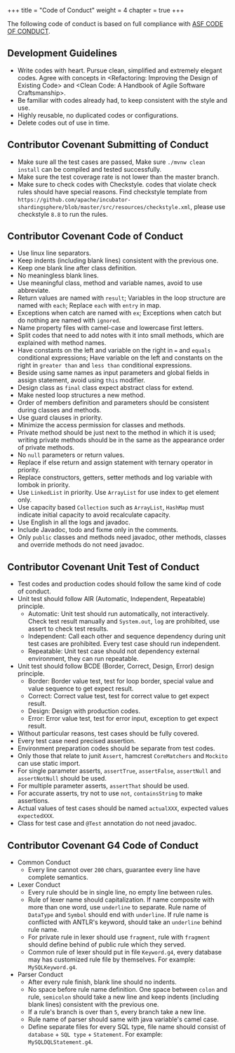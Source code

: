 +++
title = "Code of Conduct" 
weight = 4
chapter = true
+++

The following code of conduct is based on full compliance with [ASF CODE OF CONDUCT](https://www.apache.org/foundation/policies/conduct.html).

## Development Guidelines

 - Write codes with heart. Pursue clean, simplified and extremely elegant codes. Agree with concepts in &lt;Refactoring: Improving the Design of Existing Code&gt; and &lt;Clean Code: A Handbook of Agile Software Craftsmanship&gt;.
 - Be familiar with codes already had, to keep consistent with the style and use.
 - Highly reusable, no duplicated codes or configurations.
 - Delete codes out of use in time.

## Contributor Covenant Submitting of Conduct

 - Make sure all the test cases are passed, Make sure `./mvnw clean install` can be compiled and tested successfully.
 - Make sure the test coverage rate is not lower than the master branch.
 - Make sure to check codes with Checkstyle. codes that violate check rules should have special reasons. Find checkstyle template from `https://github.com/apache/incubator-shardingsphere/blob/master/src/resources/checkstyle.xml`, please use checkstyle `8.8` to run the rules.

## Contributor Covenant Code of Conduct

 - Use linux line separators.
 - Keep indents (including blank lines) consistent with the previous one.
 - Keep one blank line after class definition.
 - No meaningless blank lines.
 - Use meaningful class, method and variable names, avoid to use abbreviate. 
 - Return values are named with `result`; Variables in the loop structure are named with `each`; Replace `each` with `entry` in map.
 - Exceptions when catch are named with `ex`; Exceptions when catch but do nothing are named with `ignored`.
 - Name property files with camel-case and lowercase first letters.
 - Split codes that need to add notes with it into small methods, which are explained with method names.
 - Have constants on the left and variable on the right in `=` and `equals` conditional expressions; Have variable on the left and constants on the right in `greater than` and `less than` conditional expressions.
 - Beside using same names as input parameters and global fields in assign statement, avoid using `this` modifier.
 - Design class as `final` class expect abstract class for extend.
 - Make nested loop structures a new method.
 - Order of members definition and parameters should be consistent during classes and methods.
 - Use guard clauses in priority.
 - Minimize the access permission for classes and methods.
 - Private method should be just next to the method in which it is used; writing private methods should be in the same as the appearance order of private methods.
 - No `null` parameters or return values.
 - Replace if else return and assign statement with ternary operator in priority.
 - Replace constructors, getters, setter methods and log variable with lombok in priority.
 - Use `LinkedList`  in priority. Use `ArrayList` for use index to get element only.
 - Use capacity based `Collection` such as `ArrayList`, `HashMap` must indicate initial capacity to avoid recalculate capacity.
 - Use English in all the logs and javadoc.
 - Include Javadoc, todo and fixme only in the comments.
 - Only `public` classes and methods need javadoc, other methods, classes and override methods do not need javadoc.

## Contributor Covenant Unit Test of Conduct

 - Test codes and production codes should follow the same kind of code of conduct.
 - Unit test should follow AIR (Automatic, Independent, Repeatable) principle.
   - Automatic: Unit test should run automatically, not interactively. Check test result manually and `System.out`, `log` are prohibited, use assert to check test results.
   - Independent: Call each other and sequence dependency during unit test cases are prohibited. Every test case should run independent.
   - Repeatable: Unit test case should not dependency external environment, they can run repeatable.
 - Unit test should follow BCDE (Border, Correct, Design, Error) design principle.
   - Border: Border value test, test for loop border, special value and value sequence to get expect result.
   - Correct: Correct value test, test for correct value to get expect result.
   - Design: Design with production codes.
   - Error: Error value test, test for error input, exception to get expect result.
 - Without particular reasons, test cases should be fully covered.
 - Every test case need precised assertion.
 - Environment preparation codes should be separate from test codes.
 - Only those that relate to junit `Assert`, hamcrest `CoreMatchers` and `Mockito` can use static import.
 - For single parameter asserts, `assertTrue`, `assertFalse`, `assertNull` and `assertNotNull` should be used.
 - For multiple parameter asserts, `assertThat` should be used.
 - For accurate asserts, try not to use `not`, `containsString` to make assertions.
 - Actual values of test cases should be named `actualXXX`, expected values `expectedXXX`.
 - Class for test case and `@Test` annotation do not need javadoc.

## Contributor Covenant G4 Code of Conduct
 - Common Conduct
   - Every line cannot over `200` chars, guarantee every line have complete semantics.
 - Lexer Conduct
   - Every rule should be in single line, no empty line between rules.
   - Rule of lexer name should capitalization. If name composite with more than one word, use `underline` to separate. Rule name of `DataType` and `Symbol` should end with `underline`. If rule name is conflicted with ANTLR's keyword, should take an `underline` behind rule name.
   - For private rule in lexer should use `fragment`, rule with `fragment` should define behind of public rule which they served.
   - Common rule of lexer should put in file `Keyword.g4`, every database may has customized rule file by themselves. For example: `MySQLKeyword.g4`.
 - Parser Conduct
   - After every rule finish, blank line should no indents.
   - No space before rule name definition. One space between `colon` and rule, `semicolon` should take a new line and keep indents (including blank lines) consistent with the previous one.
   - If a rule's branch is over than `5`, every branch take a new line.
   - Rule name of parser should same with java variable's camel case.
   - Define separate files for every SQL type, file name should consist of `database` + `SQL type` + `Statement`. For example: `MySQLDQLStatement.g4`.
